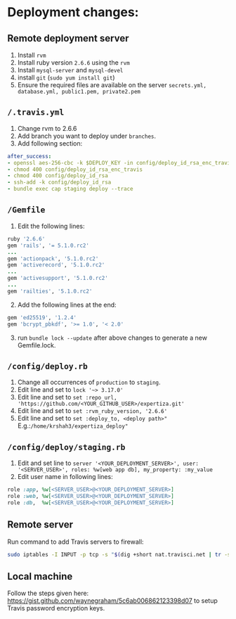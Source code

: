 # Deployment changes:

## Remote deployment server

1. Install `rvm`
2. Install ruby version `2.6.6` using the `rvm`
3. Install `mysql-server` and `mysql-devel`
4. install `git` (`sudo yum install git`)
5. Ensure the required files are available on the server `secrets.yml, database.yml, public1.pem, private2.pem`

## `/.travis.yml`

1. Change rvm to 2.6.6
2. Add branch you want to deploy under `branches`.
3. Add following section:
```yml
after_success:
- openssl aes-256-cbc -k $DEPLOY_KEY -in config/deploy_id_rsa_enc_travis -d -a -out config/deploy_id_rsa
- chmod 400 config/deploy_id_rsa_enc_travis
- chmod 400 config/deploy_id_rsa
- ssh-add -k config/deploy_id_rsa
- bundle exec cap staging deploy --trace
```

## `/Gemfile`

1. Edit the following lines:
```ruby
ruby '2.6.6'
gem 'rails', '= 5.1.0.rc2'
...
gem 'actionpack', '5.1.0.rc2'
gem 'activerecord', '5.1.0.rc2'
...
gem 'activesupport', '5.1.0.rc2'
...
gem 'railties', '5.1.0.rc2'
```

2. Add the following lines at the end:
```ruby
gem 'ed25519', '1.2.4'
gem 'bcrypt_pbkdf', '>= 1.0', '< 2.0'
```

3. run `bundle lock --update` after above changes to generate a new Gemfile.lock.

## `/config/deploy.rb`

1. Change all occurrences of `production` to `staging`.
2. Edit line and set to `lock '~> 3.17.0'`
3. Edit line and set to `set :repo_url, 'https://github.com/<YOUR_GITHUB_USER>/expertiza.git'`
4. Edit line and set to `set :rvm_ruby_version, '2.6.6'`
5. Edit line and set to `set :deploy_to, <deploy path>"` E.g.:`/home/krshah3/expertiza_deploy"`

## `/config/deploy/staging.rb`

1. Edit and set line to `server '<YOUR_DEPLOYMENT_SERVER>', user: '<SERVER_USER>', roles: %w[web app db], my_property: :my_value`
2. Edit user name in following lines:
```ruby
role :app, %w[<SERVER_USER>@<YOUR_DEPLOYMENT_SERVER>]
role :web, %w[<SERVER_USER>@<YOUR_DEPLOYMENT_SERVER>]
role :db,  %w[<SERVER_USER>@<YOUR_DEPLOYMENT_SERVER>]
```

## Remote server

Run command to add Travis servers to firewall:

```bash
sudo iptables -I INPUT -p tcp -s "$(dig +short nat.travisci.net | tr -s '\r\n' ',' | sed -e 's/,$/\n/')" --dport 22 -j ACCEPT
```

## Local machine

Follow the steps given here: https://gist.github.com/waynegraham/5c6ab006862123398d07 to setup Travis password encryption keys.
